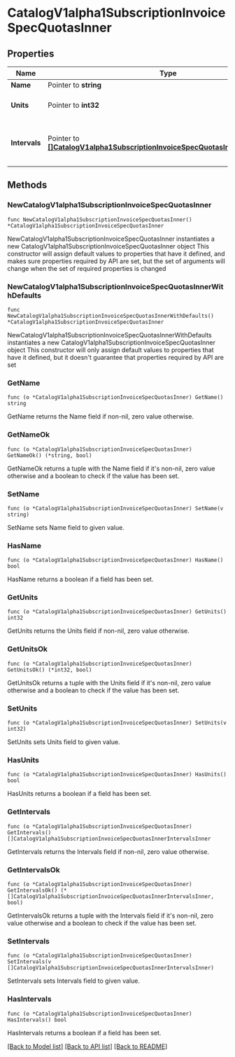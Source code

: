 # CatalogV1alpha1SubscriptionInvoiceSpecQuotasInner

## Properties

Name | Type | Description | Notes
------------ | ------------- | ------------- | -------------
**Name** | Pointer to **string** |  | [optional] 
**Units** | Pointer to **int32** | Number of consumed units. | [optional] 
**Intervals** | Pointer to [**[]CatalogV1alpha1SubscriptionInvoiceSpecQuotasInnerIntervalsInner**](CatalogV1alpha1SubscriptionInvoiceSpecQuotasInnerIntervalsInner.md) | Defined for quotas with overages per specific time period. | [optional] 

## Methods

### NewCatalogV1alpha1SubscriptionInvoiceSpecQuotasInner

`func NewCatalogV1alpha1SubscriptionInvoiceSpecQuotasInner() *CatalogV1alpha1SubscriptionInvoiceSpecQuotasInner`

NewCatalogV1alpha1SubscriptionInvoiceSpecQuotasInner instantiates a new CatalogV1alpha1SubscriptionInvoiceSpecQuotasInner object
This constructor will assign default values to properties that have it defined,
and makes sure properties required by API are set, but the set of arguments
will change when the set of required properties is changed

### NewCatalogV1alpha1SubscriptionInvoiceSpecQuotasInnerWithDefaults

`func NewCatalogV1alpha1SubscriptionInvoiceSpecQuotasInnerWithDefaults() *CatalogV1alpha1SubscriptionInvoiceSpecQuotasInner`

NewCatalogV1alpha1SubscriptionInvoiceSpecQuotasInnerWithDefaults instantiates a new CatalogV1alpha1SubscriptionInvoiceSpecQuotasInner object
This constructor will only assign default values to properties that have it defined,
but it doesn't guarantee that properties required by API are set

### GetName

`func (o *CatalogV1alpha1SubscriptionInvoiceSpecQuotasInner) GetName() string`

GetName returns the Name field if non-nil, zero value otherwise.

### GetNameOk

`func (o *CatalogV1alpha1SubscriptionInvoiceSpecQuotasInner) GetNameOk() (*string, bool)`

GetNameOk returns a tuple with the Name field if it's non-nil, zero value otherwise
and a boolean to check if the value has been set.

### SetName

`func (o *CatalogV1alpha1SubscriptionInvoiceSpecQuotasInner) SetName(v string)`

SetName sets Name field to given value.

### HasName

`func (o *CatalogV1alpha1SubscriptionInvoiceSpecQuotasInner) HasName() bool`

HasName returns a boolean if a field has been set.

### GetUnits

`func (o *CatalogV1alpha1SubscriptionInvoiceSpecQuotasInner) GetUnits() int32`

GetUnits returns the Units field if non-nil, zero value otherwise.

### GetUnitsOk

`func (o *CatalogV1alpha1SubscriptionInvoiceSpecQuotasInner) GetUnitsOk() (*int32, bool)`

GetUnitsOk returns a tuple with the Units field if it's non-nil, zero value otherwise
and a boolean to check if the value has been set.

### SetUnits

`func (o *CatalogV1alpha1SubscriptionInvoiceSpecQuotasInner) SetUnits(v int32)`

SetUnits sets Units field to given value.

### HasUnits

`func (o *CatalogV1alpha1SubscriptionInvoiceSpecQuotasInner) HasUnits() bool`

HasUnits returns a boolean if a field has been set.

### GetIntervals

`func (o *CatalogV1alpha1SubscriptionInvoiceSpecQuotasInner) GetIntervals() []CatalogV1alpha1SubscriptionInvoiceSpecQuotasInnerIntervalsInner`

GetIntervals returns the Intervals field if non-nil, zero value otherwise.

### GetIntervalsOk

`func (o *CatalogV1alpha1SubscriptionInvoiceSpecQuotasInner) GetIntervalsOk() (*[]CatalogV1alpha1SubscriptionInvoiceSpecQuotasInnerIntervalsInner, bool)`

GetIntervalsOk returns a tuple with the Intervals field if it's non-nil, zero value otherwise
and a boolean to check if the value has been set.

### SetIntervals

`func (o *CatalogV1alpha1SubscriptionInvoiceSpecQuotasInner) SetIntervals(v []CatalogV1alpha1SubscriptionInvoiceSpecQuotasInnerIntervalsInner)`

SetIntervals sets Intervals field to given value.

### HasIntervals

`func (o *CatalogV1alpha1SubscriptionInvoiceSpecQuotasInner) HasIntervals() bool`

HasIntervals returns a boolean if a field has been set.


[[Back to Model list]](../README.md#documentation-for-models) [[Back to API list]](../README.md#documentation-for-api-endpoints) [[Back to README]](../README.md)



